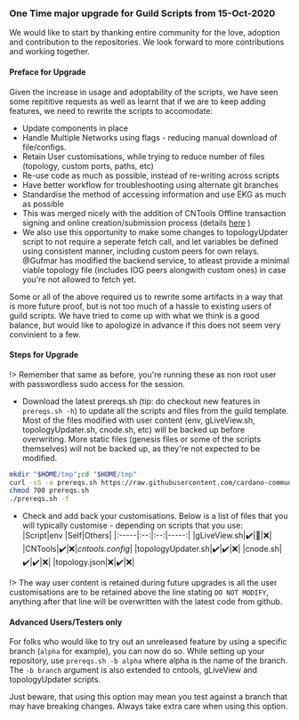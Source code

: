 ### One Time major upgrade for Guild Scripts from 15-Oct-2020

We would like to start by thanking entire community for the love, adoption and contribution to the repositories. We look forward to more contributions and working together.

#### Preface for Upgrade

Given the increase in usage and adoptability of the scripts, we have seen some repititive requests as well as learnt that if we are to keep adding features, we need to rewrite the scripts to accomodate:

- Update components in place
- Handle Multiple Networks using flags - reducing manual download of file/configs.
- Retain User customisations, while trying to reduce number of files (topology, custom ports, paths, etc)
- Re-use code as much as possible, instead of re-writing across scripts
- Have better workflow for troubleshooting using alternate git branches
- Standardise the method of accessing information and use EKG as much as possible
- This was merged nicely with the addition of CNTools Offline transaction signing and online creation/submission process (details [here](Scripts/cntools-common.md#offline-workflow) )
- We also use this opportunity to make some changes to topologyUpdater script to not require a seperate fetch call, and let variables be defined using consistent manner, including custom peers for own relays. @Gufmar has modified the backend service, to atleast provide a minimal viable topology file (includes IOG peers alongwith custom ones) in case you're not allowed to fetch yet.

Some or all of the above required us to rewrite some artifacts in a way that is more future proof, but is not too much of a hassle to existing users of guild scripts. We have tried to come up with what we think is a good balance, but would like to apologize in advance if this does not seem very convinient to a few.

#### Steps for Upgrade

!> Remember that same as before, you're running these as non root user with passwordless sudo access for the session.

- Download the latest prereqs.sh (tip: do checkout new features in `prereqs.sh -h`) to update all the scripts and files from the guild template. Most of the files modified with user content (env, gLiveView.sh, topologyUpdater.sh, cnode.sh, etc) will be backed up before overwriting. More static files (genesis files or some of the scripts themselves) will not be backed up, as they're not expected to be modified.

``` bash
mkdir "$HOME/tmp";cd "$HOME/tmp"
curl -sS -o prereqs.sh https://raw.githubusercontent.com/cardano-community/guild-operators/master/scripts/cnode-helper-scripts/prereqs.sh
chmod 700 prereqs.sh
./prereqs.sh -f
```

- Check and add back your customisations.
Below is a list of files that you will typically customise - depending on scripts that you use:  
|Script|env |Self|Others|
|:-----|:--:|:--:|-----:|
|gLiveView.sh|:heavy_check_mark:|:eyes:|:x:|
|CNTools|:heavy_check_mark:|:x:|*cntools.config*|
|topologyUpdater.sh|:heavy_check_mark:|:heavy_check_mark:|:x:|
|cnode.sh|:heavy_check_mark:|:heavy_check_mark:|:x:|
|topology.json|:x:|:heavy_check_mark:|:x:|

!> The way user content is retained during future upgrades is all the user customisations are to be retained above the line stating `DO NOT MODIFY`, anything after that line will be overwritten with the latest code from github.


#### Advanced Users/Testers only

For folks who would like to try out an unreleased feature by using a specific branch (`alpha` for example), you can now do so. While setting up your repository, use `prereqs.sh -b alpha` where alpha is the name of the branch.
The `-b branch` argument is also extended to cntools, gLiveView and topologyUpdater scripts.

Just beware, that using this option may mean you test against a branch that may have breaking changes. Always take extra care when using this option.
